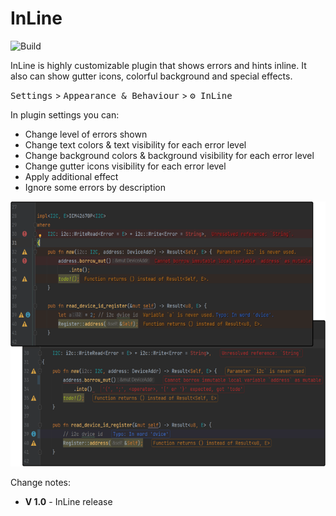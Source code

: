 # InLine

![Build](https://github.com/IoaNNUwU/IntelliJ-errors/workflows/Build/badge.svg)
<!--
[![Version](https://img.shields.io/jetbrains/plugin/v/PLUGIN_ID.svg)](https://plugins.jetbrains.com/plugin/PLUGIN_ID)
[![Downloads](https://img.shields.io/jetbrains/plugin/d/PLUGIN_ID.svg)](https://plugins.jetbrains.com/plugin/PLUGIN_ID)
-->
<!-- Plugin description -->

InLine is highly customizable plugin that shows errors and hints inline. It also can show gutter icons,
colorful background and special effects.
<!-- Plugin path -->
<kbd>Settings</kbd> > <kbd>Appearance & Behaviour</kbd> > <kbd>⚙ InLine</kbd>
<!-- Plugin path end -->
In plugin settings you can:
* Change level of errors shown
* Change text colors & text visibility for each error level
* Change background colors & background visibility for each error level
* Change gutter icons visibility for each error level
* Apply additional effect
* Ignore some errors by description

![Example](https://raw.githubusercontent.com/IoaNNUwU/InLine/main/media/CodeExample.png)
<!-- Plugin description end -->
Change notes:
<!-- Change notes -->
* __V 1.0__ - InLine release
<!-- Change notes end -->
